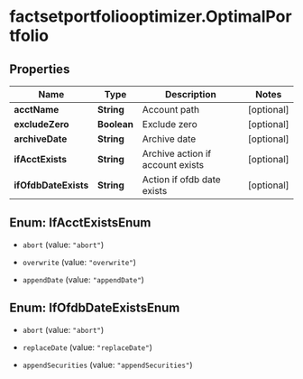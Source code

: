 # factsetportfoliooptimizer.OptimalPortfolio

## Properties

Name | Type | Description | Notes
------------ | ------------- | ------------- | -------------
**acctName** | **String** | Account path | [optional] 
**excludeZero** | **Boolean** | Exclude zero | [optional] 
**archiveDate** | **String** | Archive date | [optional] 
**ifAcctExists** | **String** | Archive action if account exists | [optional] 
**ifOfdbDateExists** | **String** | Action if ofdb date exists | [optional] 



## Enum: IfAcctExistsEnum


* `abort` (value: `"abort"`)

* `overwrite` (value: `"overwrite"`)

* `appendDate` (value: `"appendDate"`)





## Enum: IfOfdbDateExistsEnum


* `abort` (value: `"abort"`)

* `replaceDate` (value: `"replaceDate"`)

* `appendSecurities` (value: `"appendSecurities"`)




